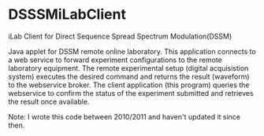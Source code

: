 # DSSSMiLabClient
iLab Client for Direct Sequence Spread Spectrum Modulation(DSSM)

Java applet for DSSM remote online laboratory. This application connects to a web service to forward experiment configurations to the remote laboratory equipment. The remote experimental setup (digital acquisistion system) executes the desired command and returns the result (waveform) to the webservice broker.
The client application (this program) queries the webservice to confirm the status of the experiment submitted and retrieves the result once available.

Note: I wrote this code between 2010/2011 and haven't updated it since then.
